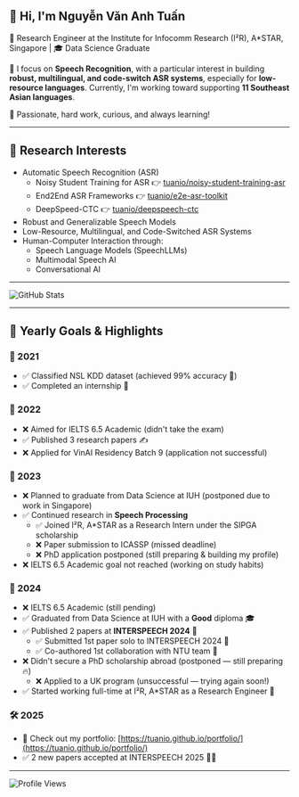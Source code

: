 ## 👋 Hi, I'm Nguyễn Văn Anh Tuấn

🔬 Research Engineer at the Institute for Infocomm Research (I²R), A*STAR, Singapore | 🎓 Data Science Graduate 

🎯 I focus on **Speech Recognition**, with a particular interest in building **robust, multilingual, and code-switch ASR systems**, especially for **low-resource languages**. Currently, I'm working toward supporting **11 Southeast Asian languages**.  

💪 Passionate, hard work, curious, and always learning!

---

## 🧠 Research Interests
- Automatic Speech Recognition (ASR)
  - Noisy Student Training for ASR 👉 [tuanio/noisy-student-training-asr](https://github.com/tuanio/noisy-student-training-asr)
  - End2End ASR Frameworks 👉 [tuanio/e2e-asr-toolkit](https://github.com/tuanio/e2e-asr-toolkit)
  - DeepSpeed-CTC 👉 [tuanio/deepspeech-ctc](https://github.com/tuanio/deepspeech-ctc)
- Robust and Generalizable Speech Models
- Low-Resource, Multilingual, and Code-Switched ASR Systems
- Human-Computer Interaction through:
  - Speech Language Models (SpeechLLMs)
  - Multimodal Speech AI
  - Conversational AI

---

![GitHub Stats](https://github-readme-stats.vercel.app/api?username=tuanio&show_icons=true&theme=transparent)

---

## 📌 Yearly Goals & Highlights

### 🎯 2021
- ✅ Classified NSL KDD dataset (achieved 99% accuracy 🎉)
- ✅ Completed an internship 🤙

### 🎯 2022
- ❌ Aimed for IELTS 6.5 Academic (didn't take the exam)
- ✅ Published 3 research papers ✍️
- ❌ Applied for VinAI Residency Batch 9 (application not successful)

### 🎯 2023
- ❌ Planned to graduate from Data Science at IUH (postponed due to work in Singapore)
- ✅ Continued research in **Speech Processing**
  - ✅ Joined I²R, A*STAR as a Research Intern under the SIPGA scholarship
  - ❌ Paper submission to ICASSP (missed deadline)
  - ❌ PhD application postponed (still preparing & building my profile)
- ❌ IELTS 6.5 Academic goal not reached (working on study habits)

### 🎯 2024
- ❌ IELTS 6.5 Academic (still pending)
- ✅ Graduated from Data Science at IUH with a **Good** diploma 🎓
- ✅ Published 2 papers at **INTERSPEECH 2024** 🎉
  - ✅ Submitted 1st paper solo to INTERSPEECH 2024 🥳
  - ✅ Co-authored 1st collaboration with NTU team 🦁
- ❌ Didn't secure a PhD scholarship abroad (postponed — still preparing 🔥)
  - ❌ Applied to a UK program (unsuccessful — trying again soon!)
- ✅ Started working full-time at I²R, A*STAR as a Research Engineer 🚀

### 🛠️ 2025
- 🔗 Check out my portfolio: [https://tuanio.github.io/portfolio/](https://tuanio.github.io/portfolio/)
- ✅ 2 new papers accepted at INTERSPEECH 2025 🎉👏

---

![Profile Views](https://komarev.com/ghpvc/?username=tuanio&color=blue)
